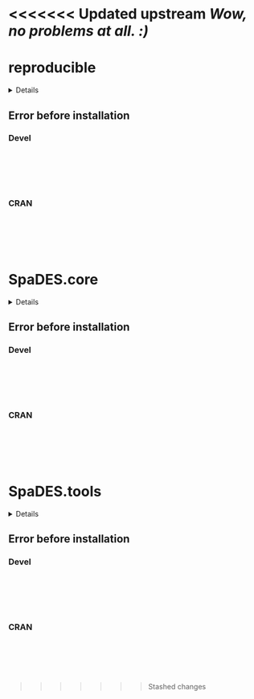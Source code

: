 <<<<<<< Updated upstream
*Wow, no problems at all. :)*
=======
# reproducible

<details>

* Version: 
* GitHub: https://github.com/PredictiveEcology/Require
* Source code: NA
* Number of recursive dependencies: 0

</details>

## Error before installation

### Devel

```






```
### CRAN

```






```
# SpaDES.core

<details>

* Version: 
* GitHub: https://github.com/PredictiveEcology/Require
* Source code: NA
* Number of recursive dependencies: 0

</details>

## Error before installation

### Devel

```






```
### CRAN

```






```
# SpaDES.tools

<details>

* Version: 
* GitHub: https://github.com/PredictiveEcology/Require
* Source code: NA
* Number of recursive dependencies: 0

</details>

## Error before installation

### Devel

```






```
### CRAN

```






```
>>>>>>> Stashed changes
